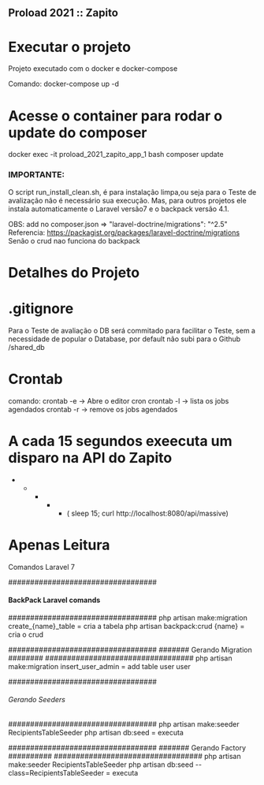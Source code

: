 ## Proload 2021 :: Zapito ##

# Executar o projeto


Projeto executado com o docker e docker-compose

Comando: 
 docker-compose up -d
 


# Acesse o container para rodar o update do composer
docker exec -it proload_2021_zapito_app_1 bash
composer update

### IMPORTANTE: 
O script run_install_clean.sh, é para instalação limpa,ou seja para o Teste de avalização não é necessário sua execução.
Mas, para outros projetos ele instala automaticamente o Laravel versão7 e o backpack versão 4.1.

OBS: add no composer.json =>  "laravel-doctrine/migrations": "^2.5"
Referencia: https://packagist.org/packages/laravel-doctrine/migrations
Senão o crud nao funciona do backpack

# Detalhes do Projeto

# .gitignore
Para o Teste de avaliação o DB será commitado para facilitar o Teste, sem a necessidade de popular o Database, por default não subi para o Github
/shared_db


#
# Crontab
comando: 
 crontab -e -> Abre o editor cron
 crontab -l -> lista os jobs agendados
 crontab -r -> remove os jobs agendados
# A cada 15 segundos exeecuta um disparo na API do Zapito
* * * * * ( sleep 15; curl http://localhost:8080/api/massive)


# Apenas Leitura
Comandos Laravel 7

##################################
#### BackPack Laravel comands ####
##################################
php artisan make:migration create_{name}_table = cria a tabela
php artisan backpack:crud {name} = cria o crud

##################################
####### Gerando Migration ########
##################################
php artisan make:migration insert_user_admin = add table user user

##################################
###### Gerando Seeders ###########
##################################
php artisan make:seeder RecipientsTableSeeder
php artisan db:seed = executa

##################################
####### Gerando Factory ##########
##################################
php artisan make:seeder RecipientsTableSeeder
php artisan db:seed --class=RecipientsTableSeeder = executa
